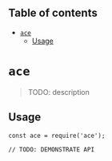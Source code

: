 <!-- START doctoc generated TOC please keep comment here to allow auto update -->
<!-- DON'T EDIT THIS SECTION, INSTEAD RE-RUN doctoc TO UPDATE -->
## Table of contents

- [`ace`](#ace)
  - [Usage](#usage)

<!-- END doctoc generated TOC please keep comment here to allow auto update -->

# `ace`

> TODO: description

## Usage

```
const ace = require('ace');

// TODO: DEMONSTRATE API
```
